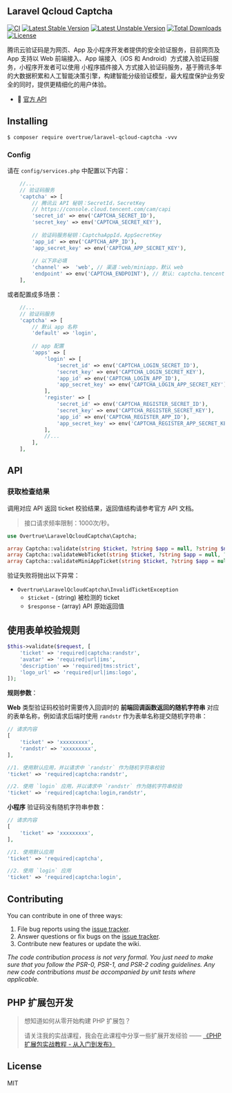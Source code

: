 Laravel Qcloud Captcha
---

[![CI](https://github.com/overtrue/laravel-qcloud-captcha/actions/workflows/ci.yml/badge.svg)](https://github.com/overtrue/laravel-qcloud-captcha/actions/workflows/ci.yml)
[![Latest Stable Version](https://poser.pugx.org/overtrue/laravel-qcloud-captcha/v/stable.svg)](https://packagist.org/packages/overtrue/laravel-qcloud-captcha)
[![Latest Unstable Version](https://poser.pugx.org/overtrue/laravel-qcloud-captcha/v/unstable.svg)](https://packagist.org/packages/overtrue/laravel-qcloud-captcha)
[![Total Downloads](https://poser.pugx.org/overtrue/laravel-qcloud-captcha/downloads)](https://packagist.org/packages/overtrue/laravel-qcloud-captcha)
[![License](https://poser.pugx.org/overtrue/laravel-qcloud-captcha/license)](https://packagist.org/packages/overtrue/laravel-qcloud-captcha)

腾讯云验证码是为网页、App 及小程序开发者提供的安全验证服务，目前网页及 App 支持以 Web 前端接入、App 端接入（iOS 和 Android）方式接入验证码服务，小程序开发者可以使用 小程序插件接入
方式接入验证码服务，基于腾讯多年的大数据积累和人工智能决策引擎，构建智能分级验证模型，最大程度保护业务安全的同时，提供更精细化的用户体验。

- :book: [官方 API](https://cloud.tencent.com/document/product/1110/36334)

## Installing

```shell
$ composer require overtrue/laravel-qcloud-captcha -vvv
```

### Config

请在 `config/services.php` 中配置以下内容：

```php
    //...
    // 验证码服务
    'captcha' => [
        // 腾讯云 API 秘钥：SecretId，SecretKey
        // https://console.cloud.tencent.com/cam/capi
        'secret_id' => env('CAPTCHA_SECRET_ID'),
        'secret_key' => env('CAPTCHA_SECRET_KEY'),
        
        // 验证码服务秘钥：CaptchaAppId，AppSecretKey
        'app_id' => env('CAPTCHA_APP_ID'), 
        'app_secret_key' => env('CAPTCHA_APP_SECRET_KEY'),
        
        // 以下非必填
        'channel' =>  'web', // 渠道：web/miniapp，默认 web
        'endpoint' => env('CAPTCHA_ENDPOINT'), // 默认: captcha.tencentcloudapi.com
    ],
```

或者配置成多场景：

```php
    //...
    // 验证码服务
    'captcha' => [
        // 默认 app 名称
        'default' => 'login',
        
        // app 配置
        'apps' => [
            'login' => [
                'secret_id' => env('CAPTCHA_LOGIN_SECRET_ID'),
                'secret_key' => env('CAPTCHA_LOGIN_SECRET_KEY'),
                'app_id' => env('CAPTCHA_LOGIN_APP_ID'), 
                'app_secret_key' => env('CAPTCHA_LOGIN_APP_SECRET_KEY'),
            ],
            'register' => [
                'secret_id' => env('CAPTCHA_REGISTER_SECRET_ID'),
                'secret_key' => env('CAPTCHA_REGISTER_SECRET_KEY'),
                'app_id' => env('CAPTCHA_REGISTER_APP_ID'), 
                'app_secret_key' => env('CAPTCHA_REGISTER_APP_SECRET_KEY'),
            ],
            //...
        ],
    ],
```

## API

### 获取检查结果

调用对应 API 返回 ticket 校验结果，返回值结构请参考官方 API 文档。

> 接口请求频率限制：1000次/秒。

```php
use Overtrue\LaravelQcloudCaptcha\Captcha;

array Captcha::validate(string $ticket, ?string $app = null, ?string $nonce = null);
array Captcha::validateWebTicket(string $ticket, ?string $app = null, ?string $nonce = null);
array Captcha::validateMiniAppTicket(string $ticket, ?string $app = null);
```

验证失败将抛出以下异常：

- `Overtrue\LaravelQcloudCaptcha\InvalidTicketException`
  - `$ticket` - (string) 被检测的 ticket
  - `$response` - (array) API 原始返回值

## 使用表单校验规则

```php
$this->validate($request, [
	'ticket' => 'required|captcha:randstr',
	'avatar' => 'required|url|ims',
	'description' => 'required|tms:strict',
	'logo_url' => 'required|url|ims:logo',
]);
```

**规则参数**：

**Web** 类型验证码校验时需要传入回调时的 **前端回调函数返回的随机字符串** 对应的表单名称，例如请求后端时使用 `randstr` 作为表单名称提交随机字符串：

```php
// 请求内容
[
    'ticket' => 'xxxxxxxxx',
    'randstr' => 'xxxxxxxxx',
],

//1. 使用默认应用，并以请求中 `randstr` 作为随机字符串校验
'ticket' => 'required|captcha:randstr', 

//2. 使用 `login` 应用，并以请求中 `randstr` 作为随机字符串校验
'ticket' => 'required|captcha:login,randstr',
```

**小程序** 验证码没有随机字符串参数：

```php
// 请求内容
[
    'ticket' => 'xxxxxxxxx',
],

//1. 使用默认应用
'ticket' => 'required|captcha', 

//2. 使用 `login` 应用
'ticket' => 'required|captcha:login',
```

## Contributing

You can contribute in one of three ways:

1. File bug reports using the [issue tracker](https://github.com/overtrue/laravel-package/issues).
2. Answer questions or fix bugs on the [issue tracker](https://github.com/overtrue/laravel-package/issues).
3. Contribute new features or update the wiki.

_The code contribution process is not very formal. You just need to make sure that you follow the PSR-0, PSR-1, and PSR-2 coding guidelines. Any
new code contributions must be accompanied by unit tests where applicable._

## PHP 扩展包开发

> 想知道如何从零开始构建 PHP 扩展包？
>
> 请关注我的实战课程，我会在此课程中分享一些扩展开发经验 —— [《PHP 扩展包实战教程 - 从入门到发布》](https://learnku.com/courses/creating-package)

## License

MIT
